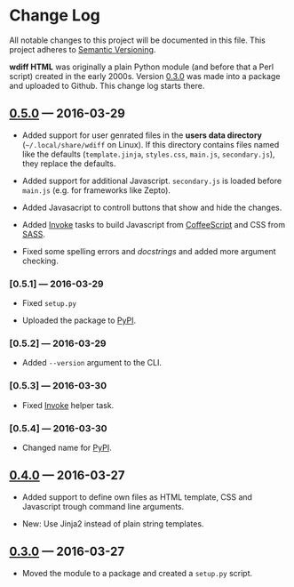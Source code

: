# Change Log

All notable changes to this project will be documented in this file.
This project adheres to [Semantic Versioning](http://semver.org/).

__wdiff HTML__ was originally a plain Python module (and before that a Perl
script) created in the early 2000s. Version [0.3.0] was made into a package
and uploaded to Github. This change log starts there.


## [0.5.0] — 2016-03-29

- Added support for user genrated files in the __users data directory__
  (`~/.local/share/wdiff` on Linux). If this directory contains files named
  like the defaults (`template.jinja`, `styles.css`, `main.js`, `secondary.js`),
  they replace the defaults.

- Added support for additional Javascript. `secondary.js` is loaded before
  `main.js` (e.g. for frameworks like Zepto).

- Added Javasacript to controll buttons that show and hide the changes.

- Added [Invoke] tasks to build Javascript from [CoffeeScript] and CSS
  from [SASS].

- Fixed some spelling errors and _docstrings_ and added more argument
  checking.

### [0.5.1] — 2016-03-29

- Fixed `setup.py`

- Uploaded the package to [PyPI].

### [0.5.2] — 2016-03-29

- Added `--version` argument to the CLI.

### [0.5.3] — 2016-03-30

- Fixed [Invoke] helper task.

### [0.5.4] — 2016-03-30

- Changed name for [PyPI].


## [0.4.0] — 2016-03-27

- Added support to define own files as HTML template, CSS and Javascript
  trough command line arguments.

- New: Use Jinja2 instead of plain string templates.


## [0.3.0] — 2016-03-27

- Moved the module to a package and created a `setup.py` script.



[PyPI]: https://pypi.python.org/

[Invoke]: http://pyinvoke.org
[CoffeeScript]: http://coffeescript.org/
[SASS]: http://sass-lang.com/

[0.3.0]: https://github.com/brutus/wdiffhtml/tree/0.3.0
[0.4.0]: https://github.com/brutus/wdiffhtml/tree/0.4.0
[0.5.0]: https://github.com/brutus/wdiffhtml/tree/0.5.0
